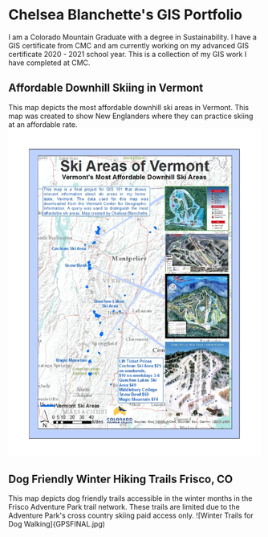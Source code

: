 # Chelsea Blanchette's GIS Portfolio
I am a Colorado Mountain Graduate with a degree in Sustainability. I have a GIS certificate from CMC and am currently working on my advanced GIS certificate 2020 - 2021 school year. This is a collection of my GIS work I have completed at CMC. 
## Affordable Downhill Skiing in Vermont
This map depicts the most affordable downhill ski areas in Vermont. This map was created to show New Englanders where they can practice skiing at an affordable rate. 
![Ski Vermont](GIS1Final-1.jpg)
## Dog Friendly Winter Hiking Trails Frisco, CO
This map depicts dog friendly trails accessible in the winter months in the Frisco Adventure Park trail network. These trails are limited due to the Adventure Park's cross country skiing paid access only. 
![Winter Trails for Dog Walking]{GPSFINAL.jpg)
